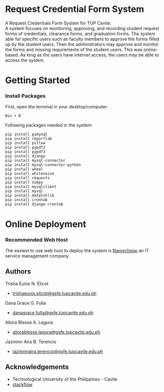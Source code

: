 # Request Credential Form System
A Request Credentials Form System for TUP Cavite.   
A system focuses on monitoring, approving, and recording student request forms of credentials, clearance forms, and graduation forms. The system able for specific users such as faculty members to approve the forms filled up by the student users. Then the administrators may approve and monitor the forms and missing requirements of the student users. This was online-based. As long as the users have internet access, the users may be able to access the system. 

# Getting Started
### Install Packages
First, open the terminal in your desktop/computer:
```
Win + R
```
Following packages needed in the system:
```
pip install pymysql
pip install reportlab
pip install pillow
pip install pypdf2
pip install pypdf3
pip install django
pip install mysql-connector
pip install mysql-connector-python
pip install wheel
pip install whitenoise
pip install requests
pip install numpy
pip install mysqlclient
pip install mysql
pip install matplotlib
pip install crontab
pip install django-crontab
```

# Online Deployment
### Recommended Web Host 
The easiest to use web host to deploy the system is [Namecheap](https://www.namecheap.com/) an IT service management company. 

## Authors
Trisha Eunis N. Elicot
* trishaeunis.elicot@gsfe.tupcavite.edu.ph  

Dana Grace G. Fulla 
* danagrace.fulla@gsfe.tupcavite.edu.ph  

Allora Blesse A. Lagura
* allorablesse.lagura@gsfe.tupcavite.edu.ph  

Jazminn Aira B. Terencio 
* jazminnaira.terencio@gsfe.tupcavite.edu.ph  

## Acknowledgements
* Technological University of the Philippines - Cavite
* [stackflow](https://stackoverflow.com/)

